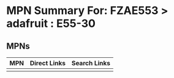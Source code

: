 



# MPN Summary For: FZAE553 > adafruit : E55-30

## MPNs
  

|MPN|Direct Links|Search Links|
| :--- | :--- | :--- |
||||
